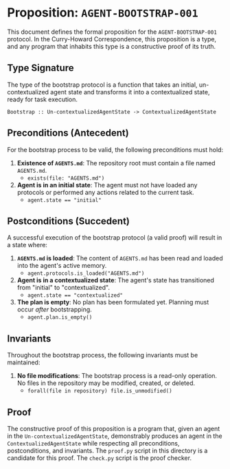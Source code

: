 # Proposition: `AGENT-BOOTSTRAP-001`

This document defines the formal proposition for the `AGENT-BOOTSTRAP-001` protocol. In the Curry-Howard Correspondence, this proposition is a type, and any program that inhabits this type is a constructive proof of its truth.

## Type Signature

The type of the bootstrap protocol is a function that takes an initial, un-contextualized agent state and transforms it into a contextualized state, ready for task execution.

```
Bootstrap :: Un-contextualizedAgentState -> ContextualizedAgentState
```

## Preconditions (Antecedent)

For the bootstrap process to be valid, the following preconditions must hold:

1.  **Existence of `AGENTS.md`**: The repository root must contain a file named `AGENTS.md`.
    -   `exists(file: "AGENTS.md")`
2.  **Agent is in an initial state**: The agent must not have loaded any protocols or performed any actions related to the current task.
    -   `agent.state == "initial"`

## Postconditions (Succedent)

A successful execution of the bootstrap protocol (a valid proof) will result in a state where:

1.  **`AGENTS.md` is loaded**: The content of `AGENTS.md` has been read and loaded into the agent's active memory.
    -   `agent.protocols.is_loaded("AGENTS.md")`
2.  **Agent is in a contextualized state**: The agent's state has transitioned from "initial" to "contextualized".
    -   `agent.state == "contextualized"`
3.  **The plan is empty**: No plan has been formulated yet. Planning must occur *after* bootstrapping.
    -   `agent.plan.is_empty()`

## Invariants

Throughout the bootstrap process, the following invariants must be maintained:

1.  **No file modifications**: The bootstrap process is a read-only operation. No files in the repository may be modified, created, or deleted.
    -   `forall(file in repository) file.is_unmodified()`

## Proof

The constructive proof of this proposition is a program that, given an agent in the `Un-contextualizedAgentState`, demonstrably produces an agent in the `ContextualizedAgentState` while respecting all preconditions, postconditions, and invariants. The `proof.py` script in this directory is a candidate for this proof. The `check.py` script is the proof checker.
